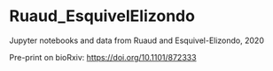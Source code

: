 # Ruaud_EsquivelElizondo
Jupyter notebooks and data from Ruaud and Esquivel-Elizondo, 2020

Pre-print on bioRxiv: https://doi.org/10.1101/872333 
